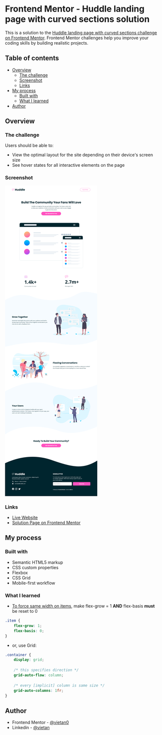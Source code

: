 # Frontend Mentor - Huddle landing page with curved sections solution

This is a solution to the [Huddle landing page with curved sections challenge on Frontend Mentor](https://www.frontendmentor.io/challenges/huddle-landing-page-with-curved-sections-5ca5ecd01e82137ec91a50f2). Frontend Mentor challenges help you improve your coding skills by building realistic projects.

## Table of contents

-   [Overview](#overview)
    -   [The challenge](#the-challenge)
    -   [Screenshot](#screenshot)
    -   [Links](#links)
-   [My process](#my-process)
    -   [Built with](#built-with)
    -   [What I learned](#what-i-learned)
-   [Author](#author)

## Overview

### The challenge

Users should be able to:

-   View the optimal layout for the site depending on their device's screen size
-   See hover states for all interactive elements on the page

### Screenshot

![](./screenshot.jpg)

### Links

- [Live Website](https://vietan0.github.io/FM-huddle-landing-page-with-curved-sections/)
- [Solution Page on Frontend Mentor](https://www.frontendmentor.io/solutions/huddle-landing-page-with-curved-sections-sJWfYRoaE)

## My process

### Built with

-   Semantic HTML5 markup
-   CSS custom properties
-   Flexbox
-   CSS Grid
-   Mobile-first workflow

### What I learned

-   [To force same width on items](https://css-tricks.com/equal-columns-with-flexbox-its-more-complicated-than-you-might-think/), make flex-grow = 1 **AND** flex-basis **must** be reset to 0

```css
.item {
	flex-grow: 1;
	flex-basis: 0;
}
```

- or, use Grid:

```css
.container {
	display: grid;

	/* this specifies direction */
	grid-auto-flow: column;

	/* every [implicit] column is same size */
	grid-auto-columns: 1fr;
}
```
## Author

-   Frontend Mentor - [@vietan0](https://www.frontendmentor.io/profile/vietan0)
-   Linkedin - [@vietan](https://www.linkedin.com/in/vietan/)